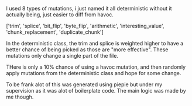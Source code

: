 I used 8 types of mutations, i just named it all deterministic without it actually being, just easier to diff from havoc.

['trim', 'splice', 'bit_flip', 'byte_flip', 'arithmetic', 'interesting_value', 'chunk_replacement', 'duplicate_chunk']

In the deterministic class, the trim and splice is weighted higher to have a better chance of being picked as those are "more effective". These mutations only change a single part of the file.

THere is only a 10% chance of using a havoc mutation, and then randomly apply mutations from the deterministic class and hope for some change.

To be frank alot of this was generated using piepie but under my supervision as it was alot of boilerplate code. The main logic was made by me though.

